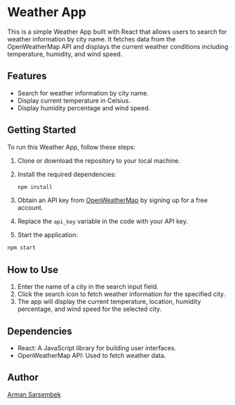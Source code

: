 # Weather App

This is a simple Weather App built with React that allows users to search for weather information by city name. It fetches data from the OpenWeatherMap API and displays the current weather conditions including temperature, humidity, and wind speed.

## Features

- Search for weather information by city name.
- Display current temperature in Celsius.
- Display humidity percentage and wind speed.

## Getting Started

To run this Weather App, follow these steps:

1. Clone or download the repository to your local machine.

2. Install the required dependencies:

   ```bash
   npm install
   ```

1. Obtain an API key from [OpenWeatherMap](https://openweathermap.org/appid) by signing up for a free account.
2. Replace the `api_key` variable in the code with your API key.
3. Start the application:

```bash
npm start
```

## How to Use

1. Enter the name of a city in the search input field.
2. Click the search icon to fetch weather information for the specified city.
3. The app will display the current temperature, location, humidity percentage, and wind speed for the selected city.

## Dependencies

* React: A JavaScript library for building user interfaces.
* OpenWeatherMap API: Used to fetch weather data.

## Author
[Arman Sarsembek](https://github.com/sarsembek)